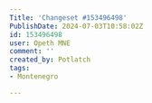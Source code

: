```yaml
---
Title: 'Changeset #153496498'
PublishDate: 2024-07-03T10:58:02Z
id: 153496498
user: Opeth MNE
comment: ''
created_by: Potlatch
tags:
- Montenegro

---
```

